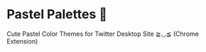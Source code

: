 # Pastel Palettes  :ribbon:
Cute Pastel Color Themes for Twitter Desktop Site ≧◡≦ (Chrome Extension)
